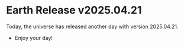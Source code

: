 # Earth Release v2025.04.21
Today, the universe has released another day with version 2025.04.21.
- Enjoy your day!
